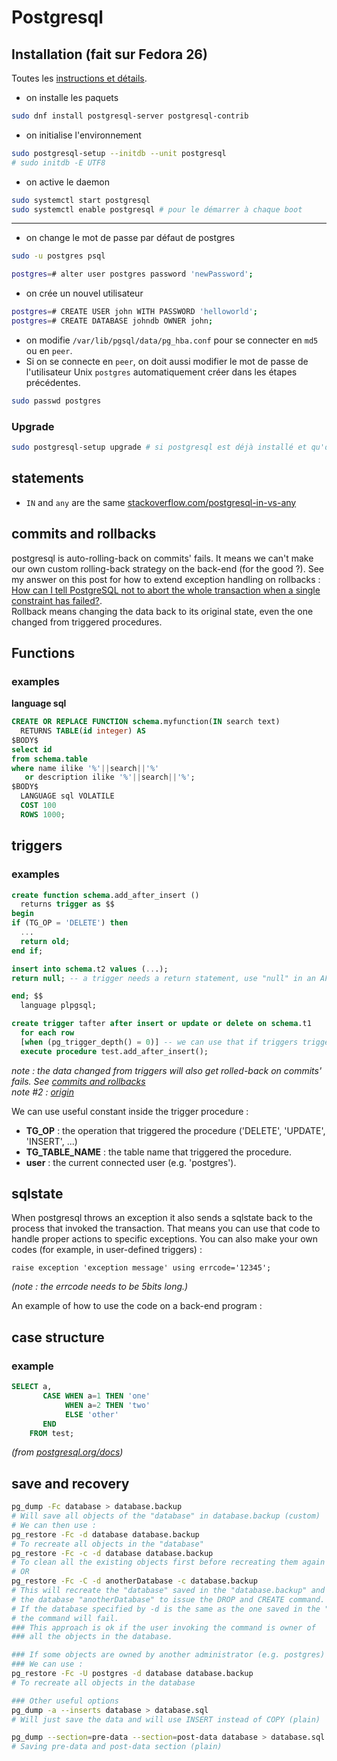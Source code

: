 # Postgresql

## Installation (fait sur Fedora 26)
Toutes les [instructions et détails](https://fedoraproject.org/wiki/PostgreSQL).

- on installe les paquets
```bash
sudo dnf install postgresql-server postgresql-contrib
```
- on initialise l'environnement
```bash
sudo postgresql-setup --initdb --unit postgresql
# sudo initdb -E UTF8
```
- on active le daemon
```bash
sudo systemctl start postgresql
sudo systemctl enable postgresql # pour le démarrer à chaque boot
```
---
- on change le mot de passe par défaut de postgres
```bash
sudo -u postgres psql

postgres=# alter user postgres password 'newPassword';
```
- on crée un nouvel utilisateur
```bash
postgres=# CREATE USER john WITH PASSWORD 'helloworld';
postgres=# CREATE DATABASE johndb OWNER john;
```
- on modifie `/var/lib/pgsql/data/pg_hba.conf` pour se connecter en `md5` ou en `peer`.
- Si on se connecte en `peer`, on doit aussi modifier le mot de passe de l'utilisateur Unix `postgres` automatiquement créer dans les étapes précédentes.
```bash
sudo passwd postgres
```

### Upgrade
```bash
sudo postgresql-setup upgrade # si postgresql est déjà installé et qu'on souhaite juste faire une mise à jour
```

## statements

- `IN` and `any` are the same [stackoverflow.com/postgresql-in-vs-any](https://stackoverflow.com/questions/30263671/postgresql-in-vs-any "stackoverflow")

## <a name="commits"></a> commits and rollbacks

postgresql is auto-rolling-back on commits' fails. It means we can't make our own custom rolling-back strategy on the back-end (for the good ?). See my answer on this post for how to extend exception handling on rollbacks : [How can I tell PostgreSQL not to abort the whole transaction when a single constraint has failed?](https://stackoverflow.com/questions/9436122/how-can-i-tell-postgresql-not-to-abort-the-whole-transaction-when-a-single-const/46229608#46229608).  
Rollback means changing the data back to its original state, even the one changed from triggered procedures.

## Functions

### examples

**language sql**

```sql
CREATE OR REPLACE FUNCTION schema.myfunction(IN search text)
  RETURNS TABLE(id integer) AS
$BODY$
select id
from schema.table
where name ilike '%'||search||'%'
   or description ilike '%'||search||'%';
$BODY$
  LANGUAGE sql VOLATILE
  COST 100
  ROWS 1000;
```

## triggers
### examples
```sql
create function schema.add_after_insert ()
  returns trigger as $$
begin
if (TG_OP = 'DELETE') then
  ...
  return old;
end if;

insert into schema.t2 values (...);
return null; -- a trigger needs a return statement, use "null" in an AFTER trigger if nothing is to be returned or else "NEW" or "OLD"

end; $$
  language plpgsql;

create trigger tafter after insert or update or delete on schema.t1
  for each row
  [when (pg_trigger_depth() = 0)] -- we can use that if triggers trigger others triggers, and need to prevent a recursive loop (see note #2).
  execute procedure test.add_after_insert();
```
 
*note : the data changed from triggers will also get rolled-back on commits' fails. See [commits and rollbacks](#commits)*  
*note #2 : [origin](https://stackoverflow.com/a/14262289/773595)*

We can use useful constant inside the trigger procedure :

- **TG_OP** : the operation that triggered the procedure ('DELETE', 'UPDATE', 'INSERT', ...)
- **TG_TABLE_NAME** : the table name that triggered the procedure.
- **user** : the current connected user (e.g. 'postgres').

## sqlstate

When postgresql throws an exception it also sends a sqlstate back to the process that invoked the transaction. That means you can use that code to handle proper actions to specific exceptions. You can also make your own codes (for example, in user-defined triggers) :

```plpgsql
raise exception 'exception message' using errcode='12345';
```
*(note : the errcode needs to be 5bits long.)*

An example of how to use the code on a back-end program : 


## case structure

### example
```sql
SELECT a,
       CASE WHEN a=1 THEN 'one'
            WHEN a=2 THEN 'two'
            ELSE 'other'
       END
    FROM test;
```
*(from [postgresql.org/docs](https://www.postgresql.org/docs/7.4/static/functions-conditional.html))*

## save and recovery

```bash
pg_dump -Fc database > database.backup
# Will save all objects of the "database" in database.backup (custom)
# We can then use :
pg_restore -Fc -d database database.backup
# To recreate all objects in the "database"
pg_restore -Fc -c -d database database.backup
# To clean all the existing objects first before recreating them again
# OR
pg_restore -Fc -C -d anotherDatabase -c database.backup
# This will recreate the "database" saved in the "database.backup" and use
# the database "anotherDatabase" to issue the DROP and CREATE command.
# If the database specified by -d is the same as the one saved in the "database.backup"
# the command will fail.
### This approach is ok if the user invoking the command is owner of
### all the objects in the database.

### If some objects are owned by another administrator (e.g. postgres)
### We can use :
pg_restore -Fc -U postgres -d database database.backup
# To recreate all objects in the database

### Other useful options
pg_dump -a --inserts database > database.sql
# Will just save the data and will use INSERT instead of COPY (plain)

pg_dump --section=pre-data --section=post-data database > database.sql
# Saving pre-data and post-data section (plain)
```

